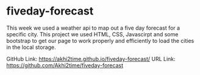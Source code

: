 # fiveday-forecast

This week we used a weather api to map out a five day forecast for a specific city. This project we used HTML, CSS, Javascirpt and some bootstrap to get our page to work properly and efficiently to load the cities in the local storage. 

GitHub Link: https://akhi2time.github.io/fiveday-forecast/
URL Link: https://github.com/Akhi2time/fiveday-forecast
